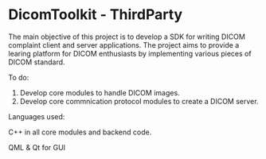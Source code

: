 # DicomToolkit - ThirdParty
The main objective of this project is to develop a SDK for writing DICOM complaint client and server applications.
The project aims to provide a learing platform for DICOM enthusiasts by implementing various pieces of DICOM standard.

To do:

1. Develop core modules to handle DICOM images.
2. Develop core commnication protocol modules to create a DICOM server.

Languages used:

C++ in all core modules and backend code.

QML & Qt for GUI

